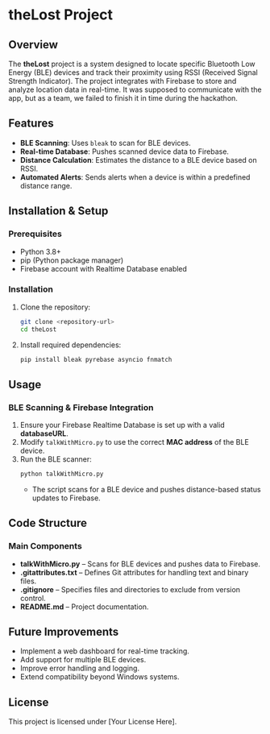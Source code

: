 # theLost Project

## Overview

The **theLost** project is a system designed to locate specific Bluetooth Low Energy (BLE) devices and track their proximity using RSSI (Received Signal Strength Indicator). The project integrates with Firebase to store and analyze location data in real-time. It was supposed to communicate with the app, but as a team, we failed to finish it in time during the hackathon.

## Features

- **BLE Scanning**: Uses `bleak` to scan for BLE devices.
- **Real-time Database**: Pushes scanned device data to Firebase.
- **Distance Calculation**: Estimates the distance to a BLE device based on RSSI.
- **Automated Alerts**: Sends alerts when a device is within a predefined distance range.

## Installation & Setup

### Prerequisites

- Python 3.8+
- pip (Python package manager)
- Firebase account with Realtime Database enabled

### Installation

1. Clone the repository:
   ```sh
   git clone <repository-url>
   cd theLost
   ```
2. Install required dependencies:
   ```sh
   pip install bleak pyrebase asyncio fnmatch
   ```

## Usage

### BLE Scanning & Firebase Integration

1. Ensure your Firebase Realtime Database is set up with a valid **databaseURL**.
2. Modify `talkWithMicro.py` to use the correct **MAC address** of the BLE device.
3. Run the BLE scanner:
   ```sh
   python talkWithMicro.py
   ```
   - The script scans for a BLE device and pushes distance-based status updates to Firebase.

## Code Structure

### Main Components

- **talkWithMicro.py** – Scans for BLE devices and pushes data to Firebase.
- **.gitattributes.txt** – Defines Git attributes for handling text and binary files.
- **.gitignore** – Specifies files and directories to exclude from version control.
- **README.md** – Project documentation.

## Future Improvements

- Implement a web dashboard for real-time tracking.
- Add support for multiple BLE devices.
- Improve error handling and logging.
- Extend compatibility beyond Windows systems.

## License

This project is licensed under [Your License Here].

